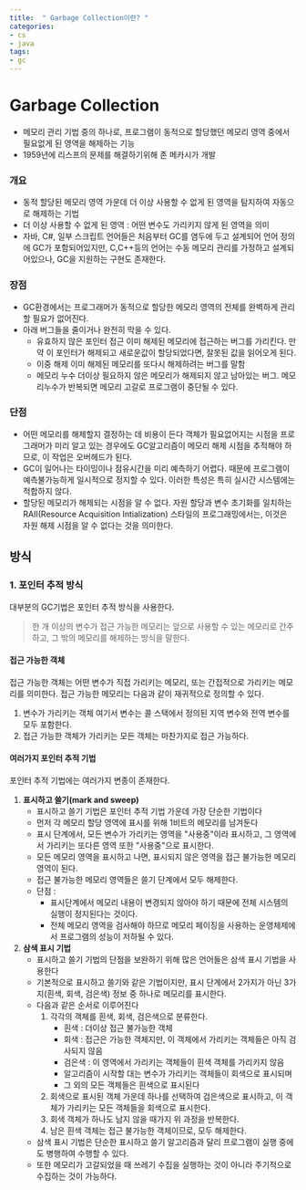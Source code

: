 ```yaml
---
title:  " Garbage Collection이란? " 
categories: 
- cs
- java
tags: 
- gc
---
```


# Garbage Collection

- 메모리 관리 기법 중의 하나로, 프로그램이 동적으로 할당했던 메모리 영역 중에서 필요없게 된 영역을 해제하는 기능
- 1959년에 리스프의 문제를 해결하기위해 존 메카시가 개발



### 개요

- 동적 할당된 메모리 영역 가운데 더 이상 사용할 수 없게 된 영역을 탐지하여 자동으로 해제하는 기법
- 더 이상 사용할 수 없게 된 영역 :
  어떤 변수도 가리키지 않게 된 영역을 의미
- 자바, C#, 일부 스크립트 언어들은 처음부터 GC를 염두에 두고 설계되어 언어 정의에 GC가 포함되어있지만, C,C++등의 언어는 수동 메모리 관리를 가정하고 설계되어있으나, GC을 지원하는 구현도 존재한다.



### 장점

- GC환경에서는 프로그래머가 동적으로 할당한 메모리 영역의 전체를 완벽하게 관리할 필요가 없어진다.
- 아래 버그들을 줄이거나 완전히 막을 수 있다.
  - 유효하지 않은 포인터 접근
    이미 해제된 메모리에 접근하는 버그를 가리킨다. 만약 이 포인터가 해제되고 새로운값이 할당되었다면, 잘못된 값을 읽어오게 된다.
  - 이중 해제
    이미 해제된 메모리를 또다시 해제하려는 버그를 말함
  - 메모리 누수
    더이상 필요하지 않은 메모리가 해제되지 않고 남아있는 버그.
    메모리누수가 반복되면 메모리 고갈로 프로그램이 중단될 수 있다.



### 단점

- 어떤 메모리를 해제할지 결정하는 데 비용이 든다
  객체가 필요없어지는 시점을 프로그래머가 미리 알고 있는 경우에도 GC알고리즘이 메모리 해제 시점을 추적해야 하므로, 이 작업은 오버헤드가 된다.
- GC이 일어나는 타이밍이나 점유시간을 미리 예측하기 어렵다.
  때문에 프로그램이 예측불가능하게 일시적으로 정지할 수 있다.
  이러한 특성은 특히 실시간 시스템에는 적합하지 않다.
- 할당된 메모리가 해제되는 시점을 알 수 없다.
  자원 할당과 변수 초기화를 일치하는 RAII(Resource Acquisition Intialization) 스타일의 프로그래밍에서는, 이것은 자원 해제 시점을 알 수 없다는 것을 의미한다.



## 방식

### 1. 포인터 추적 방식

대부분의 GC기법은 포인터 추적 방식을 사용한다.

> 한 개 이상의 변수가 접근 가능한 메모리는 앞으로 사용할 수 있는 메모리로 간주하고, 그 밖의 메모리를 해제하는 방식을 말한다.



#### 접근 가능한 객체

접근 가능한 객체는 어떤 변수가 직접 가리키는 메모리, 또는 간접적으로 가리키는 메모리를 의미한다. 접근 가능한 메모리는 다음과 같이 재귀적으로 정의할 수 있다.

1. 변수가 가리키는 객체
   여기서 변수는 콜 스택에서 정의된 지역 변수와 전역 변수를 모두 포함한다.
2. 접근 가능한 객체가 가리키는 모든 객체는 마찬가지로 접근 가능하다.



#### 여러가지 포인터 추적 기법

포인터 추적 기법에는 여러가지 변종이 존재한다.

1.  **표시하고 쓸기(mark and sweep)**
    - 표시하고 쓸기 기법은 포인터 추적 기법 가운데 가장 단순한 기법이다
    - 먼저 각 메모리 할당 영역에 표시를 위해 1비트의 메모리를 남겨둔다
    - 표시 단계에서, 모든 변수가 가리키는 영역을 "사용중"이라 표시하고,
      그 영역에서 가리키는 또다른 영역 또한 "사용중"으로 표시한다.
    - 모든 메모리 영역을 표시하고 나면, 표시되지 않은 영역을 접근 불가능한 메모리 영역이 된다.
    - 접근 불가능한 메모리 영역들은 쓸기 단계에서 모두 해제한다.
    - 단점 :
      - 표시단계에서 메모리 내용이 변경되지 않아야 하기 때문에
        전체 시스템의 실행이 정지된다는 것이다.
      - 전체 메모리 영역을 검사해야 하므로 메모리 페이징을 사용하는 운영체제에서 프로그램의 성능이 저하될 수 있다.
2.  **삼색 표시 기법**
    - 표시하고 쓸기 기법의 단점을 보완하기 위해 많은 언어들은 삼색 표시 기법을 사용한다
    - 기본적으로 표시하고 쓸기와 같은 기법이지만, 표시 단계에서 2가지가 아닌 3가지(흰색, 회색, 검은색) 정보 중 하나로 메모리를 표시한다.
    - 다음과 같은 순서로 이루어진다
      1. 각각의 객체를 흰색, 회색, 검은색으로 분류한다.
         - 흰색 : 더이상 접근 불가능한 객체
         - 회색 : 접근은 가능한 객체지만, 이 객체에서 가리키는 객체들은 아직 검사되지 않음
         - 검은색 : 이 영역에서 가리키는 객체들이 흰색 객체를 가리키지 않음
         - 알고리즘이 시작할 대는 변수가 가리키는 객체들이 회색으로 표시되며
         - 그 외의 모든 객체들은 흰색으로 표시된다
      2. 회색으로 표시된 객체 가운데 하나를 선택하여 검은색으로 표시하고, 이 객체가 가리키는 모든 객체들을 회색으로 표시한다.
      3. 회색 객체가 하나도 남지 않을 때가지 위 과정을 반복한다.
      4. 남은 흰색 객체는 접근 불가능한 객체이므로, 모두 해제한다.
    - 삼색 표시 기법은 단순한 표시하고 쓸기 알고리즘과 달리 프로그램이 실행 중에도 병행하여 수행할 수 있다.
    - 또한 메모리가 고갈되었을 때 쓰레기 수집을 실행하는 것이 아니라 주기적으로 수집하는 것이 가능하다.

